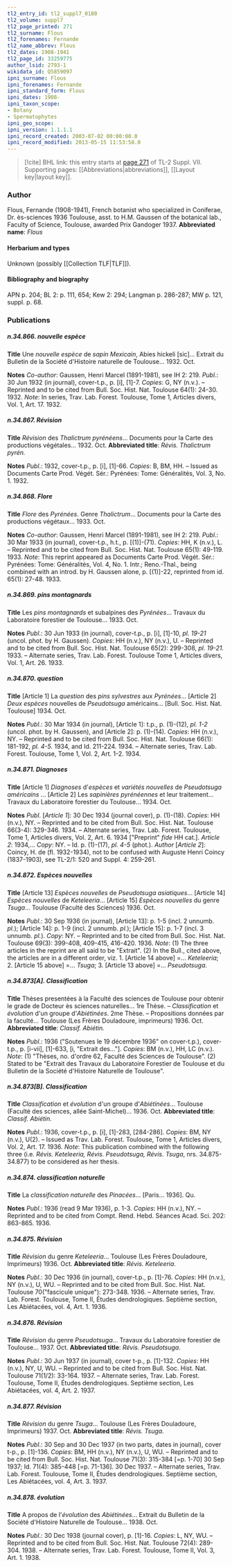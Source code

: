 ```yaml
---
tl2_entry_id: tl2_suppl7_0180
tl2_volume: suppl7
tl2_page_printed: 271
tl2_surname: Flous
tl2_forenames: Fernande
tl2_name_abbrev: Flous
tl2_dates: 1908-1941
tl2_page_id: 33259775
author_lsid: 2793-1
wikidata_id: Q5859097
ipni_surname: Flous
ipni_forenames: Fernande
ipni_standard_form: Flous
ipni_dates: 1908-
ipni_taxon_scope: 
- Botany
- Spermatophytes
ipni_geo_scope: 
ipni_version: 1.1.1.1
ipni_record_created: 2003-07-02 00:00:00.0
ipni_record_modified: 2013-05-15 11:53:58.0
---
```



> [!cite] BHL link: this entry starts at [page 271](https://www.biodiversitylibrary.org/page/33259775) of TL-2 Suppl. VII.
> Supporting pages: [[Abbreviations|abbreviations]], [[Layout key|layout key]].

### Author

Flous, Fernande (1908-1941), French botanist who specialized in Coniferae, Dr. ès-sciences 1936 Toulouse, asst. to H.M. Gaussen of the botanical lab., Faculty of Science, Toulouse, awarded Prix Gandoger 1937. 
**Abbreviated name**: *Flous*

#### Herbarium and types

Unknown (possibly [[Collection TLF|TLF]]).

#### Bibliography and biography

APN p. 204; BL 2: p. 111, 654; Kew 2: 294; Langman p. 286-287; MW p. 121, suppl. p. 68.

### Publications

##### n.34.866. nouvelle espèce

**Title**
Une *nouvelle espèce* de *sapin Mexicain*, Abies hickeli \[sic\]... Extrait du Bulletin de la Société d'Histoire naturelle de Toulouse... 1932. Oct.

**Notes**
*Co-author*: Gaussen, Henri Marcel (1891-1981), see IH 2: 219.
*Publ*.: 30 Jun 1932 (in journal), cover-t.p., p. \[i\], \[1\]-7. *Copies*: G, NY (n.v.). – Reprinted and to be cited from Bull. Soc. Hist. Nat. Toulouse 64(1): 24-30. 1932.
*Note*: In series, Trav. Lab. Forest. Toulouse, Tome 1, Articles divers, Vol. 1, Art. 17. 1932.

##### n.34.867. Révision

**Title**
*Révision* des *Thalictrum pyrénéens*... Documents pour la Carte des productions végétales... 1932. Oct.
**Abbreviated title**: *Révis. Thalictrum pyrén.*

**Notes**
*Publ*.: 1932, cover-t.p., p. \[i\], \[1\]-66. *Copies*: B, BM, HH. – Issued as Documents Carte Prod. Végét. Sér.: Pyrénées: Tome: Généralités, Vol. 3, No. 1. 1932.

##### n.34.868. Flore

**Title**
*Flore* des *Pyrénées*. Genre *Thalictrum*... Documents pour la Carte des productions végétaux... 1933. Oct.

**Notes**
*Co-author*: Gaussen, Henri Marcel (1891-1981), see IH 2: 219.
*Publ*.: 30 Mar 1933 (in journal), cover-t.p., h.t., p. \[(1)\]-(71). *Copies*: HH, K (n.v.), L. – Reprinted and to be cited from Bull. Soc. Hist. Nat. Toulouse 65(1): 49-119. 1933.
*Note*: This reprint appeared as Documents Carte Prod. Végét. Sér.: Pyrénées: Tome: Généralités, Vol. 4, No. 1. Intr.; Reno.-Thal., being combined with an introd. by H. Gaussen alone, p. \[(1)\]-22, reprinted from id. 65(1): 27-48. 1933.

##### n.34.869. pins montagnards

**Title**
Les *pins montagnards* et subalpines des *Pyrénées*... Travaux du Laboratoire forestier de Toulouse... 1933. Oct.

**Notes**
*Publ*.: 30 Jun 1933 (in journal), cover-t.p., p. \[i\], \[1\]-10, *pl. 19-21* (uncol. phot. by H. Gaussen). *Copies*: HH (n.v.), NY (n.v.), U. – Reprinted and to be cited from Bull. Soc. Hist. Nat. Toulouse 65(2): 299-308, *pl. 19-21.* 1933. – Alternate series, Trav. Lab. Forest. Toulouse Tome 1, Articles divers, Vol. 1, Art. 26. 1933.

##### n.34.870. question

**Title**
\[Article 1\] La *question* des *pins sylvestres* aux *Pyrénées*... \[Article 2\] *Deux espèces* nouvelles de *Pseudotsuga* américains... \[Bull. Soc. Hist. Nat. Toulouse\] 1934. Oct.

**Notes**
*Publ*.: 30 Mar 1934 (in journal), \[Article 1\]: t.p., p. (1)-(12), *pl. 1-2* (uncol. phot. by H. Gaussen), and \[Article 2\]: p. (1)-(14). *Copies*: HH (n.v.), NY. – Reprinted and to be cited from Bull. Soc. Hist. Nat. Toulouse 66(1): 181-192, *pl. 4-5.* 1934, and Id. 211-224. 1934. – Alternate series, Trav. Lab. Forest. Toulouse, Tome 1, Vol. 2, Art. 1-2. 1934.

##### n.34.871. Diagnoses

**Title**
\[Article 1\] *Diagnoses* d'*espèces* et *variétés nouvelles* de *Pseudotsuga américains* ... \[Article 2\] Les *sapinières pyrénéennes* et leur traitement... Travaux du Laboratoire forestier du Toulouse... 1934. Oct.

**Notes**
*Publ*. \[*Article 1*\]: 30 Dec 1934 (journal cover), p. (1)-(18). *Copies*: HH (n.v.), NY. – Reprinted and to be cited from Bull. Soc. Hist. Nat. Toulouse 66(3-4): 329-346. 1934. – Alternate series, Trav. Lab. Forest. Toulouse, Tome 1, Articles divers, Vol. 2, Art. 6. 1934 \["Preprint" *fide* HH cat.\].
*Article 2*: 1934,... *Copy*: NY. – Id. p. (1)-(17), *pl. 4-5* (phot.).
*Author* \[*Article 2*\]: Coincy, H. de (fl. 1932-1934), not to be confused with Auguste Henri Coincy (1837-1903), see TL-2/1: 520 and Suppl. 4: 259-261.

##### n.34.872. Espèces nouvelles

**Title**
\[Article 13\] *Espèces nouvelles* de *Pseudotsuga asiatiques*... \[Article 14\] *Espèces nouvelles* de *Keteleeria*... \[Article 15\] *Espèces nouvelles* du genre *Tsuga*... Toulouse (Faculté des Sciences) 1936. Oct.

**Notes**
*Publ*.: 30 Sep 1936 (in journal), \[Article 13\]: p. 1-5 (incl. 2 unnumb. *pl.*); \[Article 14\]: p. 1-9 (incl. 2 unnumb. *pl.*); \[Article 15\]: p. 1-7 (incl. 3 unnumb. *pl.*). *Copy*: NY. – Reprinted and to be cited from Bull. Soc. Hist. Nat. Toulouse 69(3): 399-408, 409-415, 416-420. 1936.
*Note*: (1) The three articles in the reprint are all said to be "Extrait". (2) In the Bull., cited above, the articles are in a different order, viz. 1. \[Article 14 above\] =... *Keteleeria*; 2. \[Article 15 above\] =... *Tsuga*; 3. \[Article 13 above\] =... *Pseudotsuga*.

##### n.34.873\[A\]. Classification

**Title**
Thèses presentées à la Faculté des sciences de Toulouse pour obtenir le grade de Docteur ès sciences naturelles... 1re Thèse. – *Classification* et *évolution* d'un groupe d'*Abiétinées*. 2me Thèse. – Propositions données par la faculté... Toulouse (Les Frères Douladoure, imprimeurs) 1936. Oct.
**Abbreviated title**: *Classif. Abiétin.*

**Notes**
*Publ*.: 1936 ("Soutenues le 19 décembre 1936" on cover-t.p.), cover-t.p., p. \[i-vii\], \[1\]-633, \[i, "Extrait des..."\]. *Copies*: BM (n.v.), HH, LC (n.v.).
*Note*: (1) "Thèses, no. d'ordre 62, Faculté des Sciences de Toulouse". (2) Stated to be "Extrait des Travaux du Laboratoire Forestier de Toulouse et du Bulletin de la Société d'Histoire Naturelle de Toulouse".

##### n.34.873\[B\]. Classification

**Title**
*Classification* et *évolution* d'un groupe d'*Abiétinées*... Toulouse (Faculté des sciences, allée Saint-Michel)... 1936. Oct.
**Abbreviated title**: *Classif. Abiétin.*

**Notes**
*Publ*.: 1936, cover-t.p., p. \[i\], \[1\]-283, \[284-286\]. *Copies*: BM, NY (n.v.), U(2). – Issued as Trav. Lab. Forest. Toulouse, Tome 1, Articles divers, Vol. 2, Art. 17. 1936.
*Note*: This publication combined with the following three (i.e. *Révis. Keteleeria, Révis. Pseudotsuga, Révis. Tsuga*, nrs. 34.875-34.877) to be considered as her thesis.

##### n.34.874. classification naturelle

**Title**
La *classification naturelle* des *Pinacées*... \[Paris... 1936\]. Qu.

**Notes**
*Publ*.: 1936 (read 9 Mar 1936), p. 1-3. *Copies*: HH (n.v.), NY. – Reprinted and to be cited from Compt. Rend. Hebd. Séances Acad. Sci. 202: 863-865. 1936.

##### n.34.875. Révision

**Title**
*Révision* du genre *Keteleeria*... Toulouse (Les Frères Douladoure, Imprimeurs) 1936. Oct.
**Abbreviated title**: *Révis. Keteleeria*.

**Notes**
*Publ*.: 30 Dec 1936 (in journal), cover-t.p., p. \[1\]-76. *Copies*: HH (n.v.), NY (n.v.), U, WU. – Reprinted and to be cited from Bull. Soc. Hist. Nat. Toulouse 70("fascicule unique"): 273-348. 1936. – Alternate series, Trav. Lab. Forest. Toulouse, Tome II, Études dendrologiques. Septième section, Les Abiétacées, vol. 4, Art. 1. 1936.

##### n.34.876. Révision

**Title**
*Révision* du genre *Pseudotsuga*... Travaux du Laboratoire forestier de Toulouse... 1937. Oct.
**Abbreviated title**: *Révis. Pseudotsuga*.

**Notes**
*Publ*.: 30 Jun 1937 (in journal), cover t-p., p. \[1\]-132. *Copies*: HH (n.v.), NY, U, WU. – Reprinted and to be cited from Bull. Soc. Hist. Nat. Toulouse 71(1/2): 33-164. 1937. – Alternate series, Trav. Lab. Forest. Toulouse, Tome II, Études dendrologiques. Septième section, Les Abiétacées, vol. 4, Art. 2. 1937.

##### n.34.877. Révision

**Title**
*Révision* du genre *Tsuga*... Toulouse (Les Frères Douladoure, Imprimeurs) 1937. Oct.
**Abbreviated title**: *Révis. Tsuga*.

**Notes**
*Publ*.: 30 Sep and 30 Dec 1937 (in two parts, dates in journal), cover t-p., p. \[1\]-136.
*Copies*: BM, HH (n.v.), NY (n.v.), U, WU. – Reprinted and to be cited from Bull. Soc. Hist. Nat. Toulouse 71(3): 315-384 \[=p. 1-70\] 30 Sep 1937; Id. 71(4): 385-448 \[=p. 71-136\]. 30 Dec 1937. – Alternate series, Trav. Lab. Forest. Toulouse, Tome II, Études dendrologiques. Septième section, Les Abiétacées, vol. 4, Art. 3. 1937.

##### n.34.878. évolution

**Title**
A propos de l'*évolution* des *Abiétinées*... Extrait du Bulletin de la Société d'Histoire Naturelle de Toulouse... 1938. Oct.

**Notes**
*Publ*.: 30 Dec 1938 (journal cover), p. \[1\]-16. *Copies*: L, NY, WU. – Reprinted and to be cited from Bull. Soc. Hist. Nat. Toulouse 72(4): 289-304. 1938. – Alternate series, Trav. Lab. Forest. Toulouse, Tome II, Vol. 3, Art. 1. 1938.

